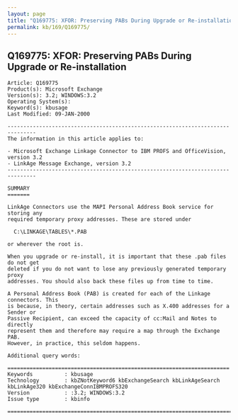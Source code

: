 ```yaml
---
layout: page
title: "Q169775: XFOR: Preserving PABs During Upgrade or Re-installation"
permalink: kb/169/Q169775/
---
```


## Q169775: XFOR: Preserving PABs During Upgrade or Re-installation

	Article: Q169775
	Product(s): Microsoft Exchange
	Version(s): 3.2; WINDOWS:3.2
	Operating System(s): 
	Keyword(s): kbusage
	Last Modified: 09-JAN-2000
	
	-------------------------------------------------------------------------------
	The information in this article applies to:
	
	- Microsoft Exchange Linkage Connector to IBM PROFS and OfficeVision, version 3.2 
	- LinkAge Message Exchange, version 3.2 
	-------------------------------------------------------------------------------
	
	SUMMARY
	=======
	
	LinkAge Connectors use the MAPI Personal Address Book service for storing any
	required temporary proxy addresses. These are stored under
	
	  C:\LINKAGE\TABLES\*.PAB
	
	or wherever the root is.
	
	When you upgrade or re-install, it is important that these .pab files do not get
	deleted if you do not want to lose any previously generated temporary proxy
	addresses. You should also back these files up from time to time.
	
	A Personal Address Book (PAB) is created for each of the Linkage connectors. This
	is because, in theory, certain addresses such as X.400 addresses for a Sender or
	Passive Recipient, can exceed the capacity of cc:Mail and Notes to directly
	represent them and therefore may require a map through the Exchange PAB.
	However, in practice, this seldom happens.
	
	Additional query words:
	
	======================================================================
	Keywords          : kbusage 
	Technology        : kbZNotKeyword6 kbExchangeSearch kbLinkAgeSearch kbLinkAge320 kbExchangeConnIBMPROFS320
	Version           : :3.2; WINDOWS:3.2
	Issue type        : kbinfo
	
	=============================================================================
	
